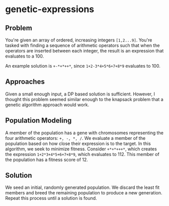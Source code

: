 # genetic-expressions
## Problem
You're given an array of ordered, increasing integers `[1,2...9]`. You're tasked with finding a sequence of arithmetic operators such that when the operators are inserted between each integer, the result is an expression that evaluates to a 100.

An example solution is `+-*+*++*`, since `1+2-3*4+5*6+7+8*9` evaluates to 100. 
## Approaches
Given a small enough input, a DP based solution is sufficient.
However, I thought this problem seemed similar enough to the knapsack problem that a genetic algorithm approach would work.
## Population Modeling
A member of the population has a gene with chromosomes representing the four arithmetic operators: `+, -, *, /`. 
We evaluate a member of the population based on how close their expression is to the target. In this algorithm, we seek to minimize fitness.
Consider `+*+*+++*`, which creates the expression `1+2*3+4*5+6+7+8*9`, which evaluates to 112. This member of the population has a fitness score of 12.
## Solution
We seed an initial, randomly generated population. We discard the least fit members and breed the remaining population to produce a new generation. Repeat this process until a solution is found.
